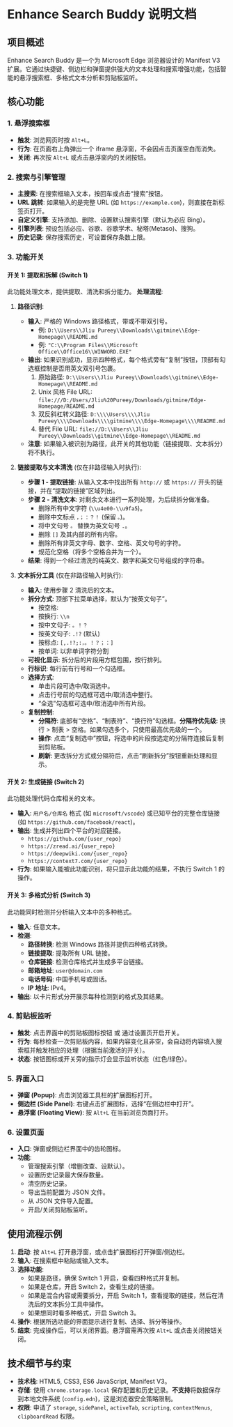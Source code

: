 # Enhance Search Buddy 说明文档

## 项目概述
Enhance Search Buddy 是一个为 Microsoft Edge 浏览器设计的 Manifest V3 扩展。它通过快捷键、侧边栏和弹窗提供强大的文本处理和搜索增强功能，包括智能的悬浮搜索框、多格式文本分析和剪贴板监听。

## 核心功能

### 1. 悬浮搜索框
- **触发**: 浏览网页时按 `Alt+L`。
- **行为**: 在页面右上角弹出一个 iframe 悬浮窗，不会因点击页面空白而消失。
- **关闭**: 再次按 `Alt+L` 或点击悬浮窗内的关闭按钮。

### 2. 搜索与引擎管理
- **主搜索**: 在搜索框输入文本，按回车或点击“搜索”按钮。
- **URL 跳转**: 如果输入的是完整 URL (如 `https://example.com`)，则直接在新标签页打开。
- **自定义引擎**: 支持添加、删除、设置默认搜索引擎（默认为必应 Bing）。
- **引擎列表**: 预设包括必应、谷歌、谷歌学术、秘塔(Metaso)、搜狗。
- **历史记录**: 保存搜索历史，可设置保存条数上限。

### 3. 功能开关

#### 开关 1: 提取和拆解 (Switch 1)
此功能处理文本，提供提取、清洗和拆分能力。
**处理流程**:
1.  **路径识别**:
    -   **输入**: 严格的 Windows 路径格式，带或不带双引号。
        -   例: `D:\\Users\\Jliu Pureey\\Downloads\\gitmine\\Edge-Homepage\\README.md`
        -   例: `"C:\\Program Files\\Microsoft Office\\Office16\\WINWORD.EXE"`
    -   **输出**: 如果识别成功，显示四种格式，每个格式旁有“复制”按钮，顶部有勾选框控制是否用英文双引号包裹。
        1.  原始路径: `D:\\Users\\Jliu Pureey\\Downloads\\gitmine\\Edge-Homepage\\README.md`
        2.  Unix 风格 File URL: `file:///D:/Users/Jliu%20Pureey/Downloads/gitmine/Edge-Homepage/README.md`
        3.  双反斜杠转义路径: `D:\\\\Users\\\\Jliu Pureey\\\\Downloads\\\\gitmine\\\\Edge-Homepage\\\\README.md`
        4.  替代 File URL: `file://D:\\Users\\Jliu Pureey\\Downloads\\gitmine\\Edge-Homepage\\README.md`
    - **注意**: 如果输入被识别为路径，此开关的其他功能（链接提取、文本拆分）将不执行。

2.  **链接提取与文本清洗** (仅在非路径输入时执行):
    -   **步骤 1 - 提取链接**: 从输入文本中找出所有 `http://` 或 `https://` 开头的链接，并在“提取的链接”区域列出。
    -   **步骤 2 - 清洗文本**: 对剩余文本进行一系列处理，为后续拆分做准备。
        -   删除所有中文字符 (`\\u4e00-\\u9fa5`)。
        -   删除中文标点 `，；：？！` (保留 `。`)。
        -   将中文句号 `。` 替换为英文句号 `.`。
        -   删除 `[]` 及其内部的所有内容。
        -   删除所有非英文字母、数字、空格、英文句号的字符。
        -   规范化空格（将多个空格合并为一个）。
    -   **结果**: 得到一个经过清洗的纯英文、数字和英文句号组成的字符串。

3.  **文本拆分工具** (仅在非路径输入时执行):
    -   **输入**: 使用步骤 2 清洗后的文本。
    -   **拆分方式**: 顶部下拉菜单选择，默认为“按英文句子”。
        -   按空格: ` `
        -   按换行: `\\n`
        -   按中文句子: `。！？`
        -   按英文句子: `.!?` (默认)
        -   按标点: `[,.!?;:，。！？；：]`
        -   按单词: 以非单词字符分割
    -   **可视化显示**: 拆分后的片段用方框包围，按行排列。
    -   **行标识**: 每行前有行号和一个勾选框。
    -   **选择方式**:
        -   单击片段可选中/取消选中。
        -   点击行号前的勾选框可选中/取消选中整行。
        -   “全选”勾选框可选中/取消选中所有片段。
    -   **复制控制**:
        -   **分隔符**: 底部有“空格”、“制表符”、“换行符”勾选框。**分隔符优先级**: 换行 > 制表 > 空格。如果勾选多个，只使用最高优先级的一个。
        -   **操作**: 点击“复制选中”按钮，将选中的片段按选定的分隔符连接后复制到剪贴板。
        -   **刷新**: 更改拆分方式或分隔符后，点击“刷新拆分”按钮重新处理和显示。

#### 开关 2: 生成链接 (Switch 2)
此功能处理代码仓库相关的文本。
- **输入**: `用户名/仓库名` 格式 (如 `microsoft/vscode`) 或已知平台的完整仓库链接 (如 `https://github.com/facebook/react`)。
- **输出**: 生成并列出四个平台的对应链接。
    - `https://github.com/{user_repo}`
    - `https://zread.ai/{user_repo}`
    - `https://deepwiki.com/{user_repo}`
    - `https://context7.com/{user_repo}`
- **行为**: 如果输入能被此功能识别，将只显示此功能的结果，不执行 Switch 1 的操作。

#### 开关 3: 多格式分析 (Switch 3)
此功能同时检测并分析输入文本中的多种格式。
- **输入**: 任意文本。
- **检测**:
    -   **路径转换**: 检测 Windows 路径并提供四种格式转换。
    -   **链接提取**: 提取所有 URL 链接。
    -   **仓库链接**: 检测仓库格式并生成多平台链接。
    -   **邮箱地址**: `user@domain.com`
    -   **电话号码**: 中国手机号或固话。
    -   **IP 地址**: IPv4。
- **输出**: 以卡片形式分开展示每种检测到的格式及其结果。

### 4. 剪贴板监听
- **触发**: 点击界面中的剪贴板图标按钮 或 通过设置页开启开关。
- **行为**: 每秒检查一次剪贴板内容，如果内容变化且非空，会自动将内容填入搜索框并触发相应的处理（根据当前激活的开关）。
- **状态**: 按钮图标或开关旁的指示灯会显示监听状态（红色/绿色）。

### 5. 界面入口
- **弹窗 (Popup)**: 点击浏览器工具栏的扩展图标打开。
- **侧边栏 (Side Panel)**: 右键点击扩展图标，选择“在侧边栏中打开”。
- **悬浮窗 (Floating View)**: 按 `Alt+L` 在当前浏览页面打开。

### 6. 设置页面
- **入口**: 弹窗或侧边栏界面中的齿轮图标。
- **功能**:
    -   管理搜索引擎（增删改查、设默认）。
    -   设置历史记录最大保存数量。
    -   清空历史记录。
    -   导出当前配置为 JSON 文件。
    -   从 JSON 文件导入配置。
    -   开启/关闭剪贴板监听。

## 使用流程示例

1.  **启动**: 按 `Alt+L` 打开悬浮窗，或点击扩展图标打开弹窗/侧边栏。
2.  **输入**: 在搜索框中粘贴或输入文本。
3.  **选择功能**:
    *   如果是路径，确保 Switch 1 开启，查看四种格式并复制。
    *   如果是仓库，开启 Switch 2，查看生成的链接。
    *   如果是混合内容或需要拆分，开启 Switch 1，查看提取的链接，然后在清洗后的文本拆分工具中操作。
    *   如果想同时看多种格式，开启 Switch 3。
4.  **操作**: 根据所选功能的界面提示进行复制、选择、拆分等操作。
5.  **结束**: 完成操作后，可以关闭界面。悬浮窗需再次按 `Alt+L` 或点击关闭按钮关闭。

## 技术细节与约束

- **技术栈**: HTML5, CSS3, ES6 JavaScript, Manifest V3。
- **存储**: 使用 `chrome.storage.local` 保存配置和历史记录。**不支持**将数据保存到本地文件系统 (`config.edn`)，这是浏览器安全策略限制。
- **权限**: 申请了 `storage`, `sidePanel`, `activeTab`, `scripting`, `contextMenus`, `clipboardRead` 权限。